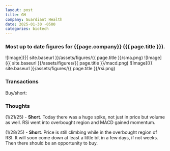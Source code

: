 ```yaml
---
layout: post
title: GH
company: Guardiant Health
date: 2025-01-30 -0500
categories: biotech
---
```


### Most up to date figures for {{page.company}} ({{ page.title }}).

![Image]({{ site.baseurl }}/assets/figures/{{ page.title }}/sma.png)
![Image]({{ site.baseurl }}/assets/figures/{{ page.title }}/macd.png)
![Image]({{ site.baseurl }}/assets/figures/{{ page.title }}/rsi.png)

### Transactions

Buy/short:

### Thoughts
(1/21/25) - **Short**. Today there was a huge spike, not just in price but volume as well. RSi went into overbought region and MACD gained momentum. 

(1/28/25) - **Short**. Price is still climbing while in the overbought region of RSI. It will soon come down at least a little bit in a few days, if not weeks. Then there should be an opportunity to buy. 